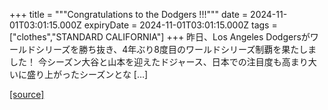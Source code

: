 +++
title = """Congratulations to the Dodgers !!!"""
date = 2024-11-01T03:01:15.000Z
expiryDate = 2024-11-01T03:01:15.000Z
tags = ["clothes","STANDARD CALIFORNIA"]
+++
昨日、Los Angeles Dodgersがワールドシリーズを勝ち抜き、4年ぶり8度目のワールドシリーズ制覇を果たしました！ 今シーズン大谷と山本を迎えたドジャース、日本での注目度も高まり大いに盛り上がったシーズンとな \[…\]

[[source]](https://www.standardcalifornia.com/blog/50323.html)
